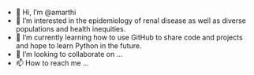 - 👋 Hi, I’m @amarthi
- 👀 I’m interested in the epidemiology of renal disease as well as diverse populations and health inequities.
- 🌱 I’m currently learning how to use GitHub to share code and projects and hope to learn Python in the future.
- 💞️ I’m looking to collaborate on ...
- 📫 How to reach me ...

<!---
amarthi/amarthi is a ✨ special ✨ repository because its `README.md` (this file) appears on your GitHub profile.
You can click the Preview link to take a look at your changes.
--->
